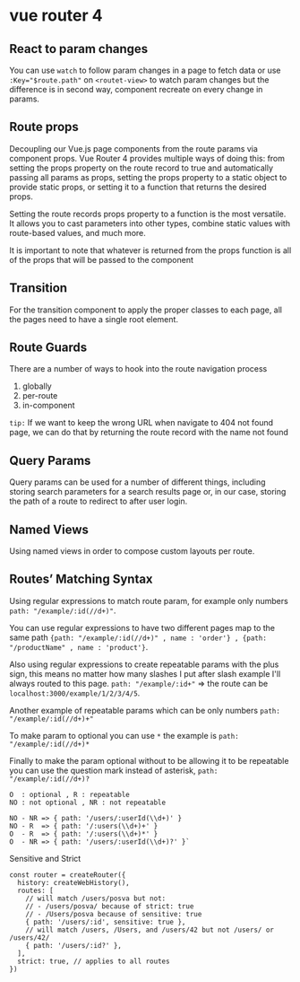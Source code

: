 # vue router 4

## React to param changes
You can use `watch` to follow param changes in a page to fetch data or use `:Key="$route.path"` on `<routet-view>` to watch param changes but the difference is in second way, component recreate on every change in params.

## Route props
Decoupling our Vue.js page components from the route params via component props. Vue Router 4 provides multiple ways of doing this: from setting the props property on the route record to true and automatically passing all params as props, setting the props property to a static object to provide static props, or setting it to a function that returns the desired props.

Setting the route records props property to a function is the most versatile. It allows you to cast parameters into other types, combine static values with route-based values, and much more.

It is important to note that whatever is returned from the props function is all of the props that will be passed to the component

## Transition
For the transition component to apply the proper classes to each page, all the pages need to have a single root element.

## Route Guards
There are a number of ways to hook into the route navigation process
1. globally
2. per-route
3. in-component

`tip:`
If we want to keep the wrong URL when navigate to 404 not found page, we can do that by returning the route record with the name not found

## Query Params
Query params can be used for a number of different things, including storing search parameters for a search results page or, in our case, storing the path of a route to redirect to after user login.

## Named Views
Using named views in order to compose custom layouts per route.

## Routes’ Matching Syntax
Using regular expressions to match route param, for example only numbers `path: "/example/:id(//d+)"`.

You can use regular expressions to have two different pages map to the same path `{path: "/example/:id(//d+)" , name : 'order'} , {path: "/productName" , name : 'product'}`.

Also using regular expressions to create repeatable params with the plus sign, this means no matter how many slashes I put after slash example I'll always routed to this page. `path: "/example/:id+"` => the route can be `localhost:3000/example/1/2/3/4/5`.

Another example of repeatable params which can be only numbers `path: "/example/:id(//d+)+"`

To make param to optional you can use `*` the example is `path: "/example/:id(//d+)*`

Finally to make the param optional without to be allowing it to be repeatable you can use the question mark instead of asterisk, `path: "/example/:id(//d+)?` 
~~~
O  : optional , R : repeatable
NO : not optional , NR : not repeatable

NO - NR => { path: '/users/:userId(\\d+)' }
NO - R  => { path: '/:users(\\d+)+' }
O  - R  => { path: '/:users(\\d+)*' }
O  - NR => { path: '/users/:userId(\\d+)?' }`
~~~
Sensitive and Strict

~~~
const router = createRouter({
  history: createWebHistory(),
  routes: [
    // will match /users/posva but not:
    // - /users/posva/ because of strict: true
    // - /Users/posva because of sensitive: true
    { path: '/users/:id', sensitive: true },
    // will match /users, /Users, and /users/42 but not /users/ or /users/42/
    { path: '/users/:id?' },
  ],
  strict: true, // applies to all routes
})
~~~
